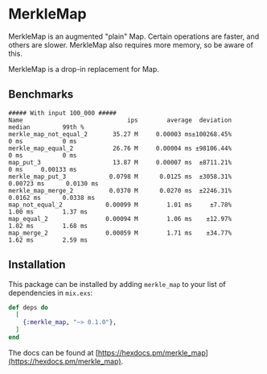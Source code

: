 # MerkleMap

MerkleMap is an augmented "plain" Map. Certain operations are faster, and others are slower. MerkleMap also requires more memory, so be aware of this.

MerkleMap is a drop-in replacement for Map.

## Benchmarks

```
##### With input 100_000 #####                                                              
Name                             ips        average  deviation         median         99th %
merkle_map_not_equal_2       35.27 M     0.00003 ms±100268.45%           0 ms           0 ms
merkle_map_equal_2           26.76 M     0.00004 ms ±98106.44%           0 ms           0 ms
map_put_3                    13.87 M     0.00007 ms  ±8711.21%           0 ms     0.00133 ms
merkle_map_put_3            0.0798 M      0.0125 ms  ±3058.31%     0.00723 ms      0.0130 ms
merkle_map_merge_2          0.0370 M      0.0270 ms  ±2246.31%      0.0162 ms      0.0338 ms
map_not_equal_2            0.00099 M        1.01 ms     ±7.78%        1.00 ms        1.37 ms
map_equal_2                0.00094 M        1.06 ms    ±12.97%        1.02 ms        1.68 ms
map_merge_2                0.00059 M        1.71 ms    ±34.77%        1.62 ms        2.59 ms
```

## Installation

This package can be installed by adding `merkle_map` to your list of dependencies in `mix.exs`:

```elixir
def deps do
  [
    {:merkle_map, "~> 0.1.0"},
  ]
end
```

The docs can be found at [https://hexdocs.pm/merkle_map](https://hexdocs.pm/merkle_map).

